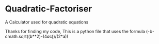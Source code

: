 # Quadratic-Factoriser
A Calculator used for quadratic equations 


Thanks for finding my code, This is a python file that uses the formula (-b-cmath.sqrt((b**2)-(4*a*c))/(2*a)) 
